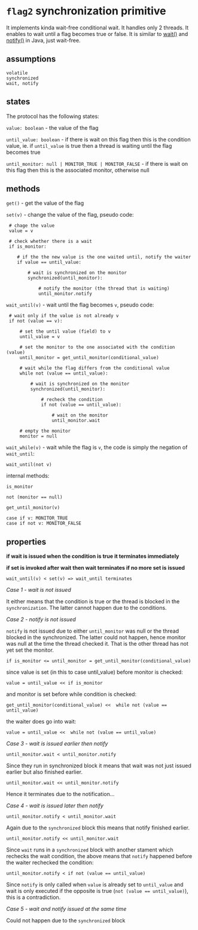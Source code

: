 `flag2` synchronization primitive
==

It implements kinda wait-free conditional wait. It handles only 2 threads. It enables to wait until a flag becomes true or false. It is similar to [wait()](http://docs.oracle.com/javase/7/docs/api/java/lang/Object.html#wait%28%29) and [notify()](http://docs.oracle.com/javase/7/docs/api/java/lang/Object.html#notify%28%29) in Java, just wait-free.

assumptions 
--

    volatile
    synchronized
    wait, notify

states
--

The protocol has the following states:

`value: boolean` - the value of the flag

`until_value: boolean` - if there is wait on this flag then this is the condition value, ie. if `until_value` is true then a thread is waiting until the flag becomes true

`until_monitor: null | MONITOR_TRUE | MONITOR_FALSE` - if there is wait on this flag then this is the associated monitor, otherwise null


methods
--

`get()` - get the value of the flag

`set(v)` - change the value of the flag, pseudo code:

     # chage the value
     value = v

     # check whether there is a wait
     if is_monitor:

        # if the the new value is the one waited until, notify the waiter
        if value == until_value:

            # wait is synchronized on the monitor
            synchronized(until_monitor): 

                # notify the monitor (the thread that is waiting)
                until_monitor.notify


`wait_until(v)` - wait until the flag becomes `v`, pseudo code:  

     # wait only if the value is not already v
     if not (value == v):

         # set the until value (field) to v
         until_value = v

         # set the monitor to the one associated with the condition (value)
         until_monitor = get_until_monitor(conditional_value)

         # wait while the flag differs from the conditional value
         while not (value == until_value): 

             # wait is synchronized on the monitor
             synchronized(until_monitor):
             
                 # recheck the condition
                 if not (value == until_value): 

                     # wait on the monitor
                     until_monitor.wait

         # empty the monitor
         monitor = null


`wait_while(v)` - wait while the flag is `v`, the code is simply the negation of `wait_until`:

    wait_until(not v) 

internal methods:

`is_monitor`

    not (monitor == null)

`get_until_monitor(v)`

    case if v: MONITOR_TRUE
    case if not v: MONITOR_FALSE

properties
--

**if wait is issued when the condition is true it terminates immediately**

**if set is invoked after wait then wait terminates if no more set is issued**

    wait_until(v) < set(v) => wait_until terminates 


*Case 1 - wait is not issued*

It either means that the condition is true or the thread is blocked in the` synchronization`. The latter cannot happen due to the conditions.


*Case 2 - notify is not issued*

`notify` is not issued due to either `until_monitor` was null or the thread blocked in the synchronized. The latter could not happen, hence monitor was null at the time the thread checked it. That is the other thread has not yet set the monitor.

    if is_monitor <= until_monitor = get_until_monitor(conditional_value)

since value is set (in this to case until_value) before monitor is checked:

    value = until_value << if is_monitor

and monitor is set before while condition is checked:

    get_until_monitor(conditional_value) <<  while not (value == until_value)

the waiter does go into wait:

    value = until_value <<  while not (value == until_value)


*Case 3 - wait is issued earlier then notify*

    until_monitor.wait < until_monitor.notify

Since they run in synchronized block it means that wait was not just issued earlier but also finished earlier.

    until_monitor.wait << until_monitor.notify

Hence it terminates due to the notification...


*Case 4 - wait is issued later then notify*

    until_monitor.notify < until_monitor.wait

Again due to the `synchronized` block this means that notify finished earlier.

    until_monitor.notify << until_monitor.wait

Since `wait` runs in a `synchronized` block with another stament which rechecks the wait condition, the above means that `notify` happened before the waiter rechecked the condition:

    until_monitor.notify < if not (value == until_value)

Since `notify` is only called when `value` is already set to `until_value` and wait is only executed if the opposite is true (`not (value == until_value)`), this is a contradiction.


*Case 5 - wait and notify issued at the same time*

Could not happen due to the `synchronized` block